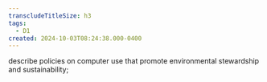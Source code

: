 ```yaml
---
transcludeTitleSize: h3
tags:
  - D1
created: 2024-10-03T08:24:38.000-0400
---
```

describe policies on computer use that promote environmental stewardship and sustainability;